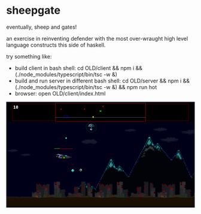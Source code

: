 # sheepgate
eventually, sheep and gates!

an exercise in reinventing defender with the most over-wraught high level language constructs this side of haskell.

try something like:
* build client in bash shell: cd OLD/client && npm i && (./node_modules/typescript/bin/tsc -w &)
* build and run server in different bash shell: cd OLD/server && npm i && (./node_modules/typescript/bin/tsc -w &) && npm run hot
* browser: open OLD/client/index.html

![screenshot](./screenshot.png)
